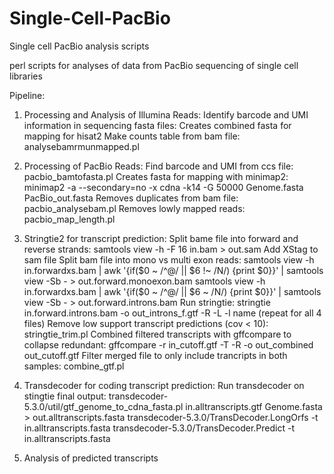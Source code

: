 # Single-Cell-PacBio
Single cell PacBio analysis scripts

perl scripts for analyses of data from PacBio sequencing of single cell libraries

Pipeline:
1. Processing and Analysis of Illumina Reads:
  Identify barcode and UMI information in sequencing fasta files:
    Creates combined fasta for mapping for hisat2
  Make counts table from bam file: analysebamrmunmapped.pl

2. Processing of PacBio Reads:
  Find barcode and UMI from ccs file: pacbio_bamtofasta.pl
    Creates fasta for mapping with minimap2:
      minimap2 -a --secondary=no -x cdna -k14 -G 50000 Genome.fasta PacBio_out.fasta
  Removes duplicates from bam file: pacbio_analysebam.pl
  Removes lowly mapped reads: pacbio_map_length.pl
  
 3. Stringtie2 for transcript prediction:
   Split bame file into forward and reverse strands: 
     samtools view -h -F 16 in.bam > out.sam
   Add XStag to sam file
   Split bam file into mono vs multi exon reads: 
     samtools view -h in.forwardxs.bam | awk '{if($0 ~ /^@/ || $6 !~ /N/) {print $0}}' | samtools view -Sb - > out.forward.monoexon.bam
     samtools view -h in.forwardxs.bam | awk '{if($0 ~ /^@/ || $6 ~ /N/) {print $0}}' | samtools view -Sb - > out.forward.introns.bam
   Run stringtie:
    stringtie in.forward.introns.bam -o out_introns_f.gtf -R -L -l name
    (repeat for all 4 files)
   Remove low support transcript predictions (cov < 10): stringtie_trim.pl
   Combined filtered transcripts with gffcompare to collapse redundant: gffcompare -r in_cutoff.gtf -T -R -o out_combined out_cutoff.gtf
   Filter merged file to only include trancripts in both samples: combine_gtf.pl
   
 4. Transdecoder for coding transcript prediction:
    Run transdecoder on stingtie final output: 
      transdecoder-5.3.0/util/gtf_genome_to_cdna_fasta.pl in.alltranscripts.gtf Genome.fasta > out.alltranscripts.fasta
      transdecoder-5.3.0/TransDecoder.LongOrfs -t in.alltranscripts.fasta
      transdecoder-5.3.0/TransDecoder.Predict -t in.alltranscripts.fasta
      
 5. Analysis of predicted transcripts


  
